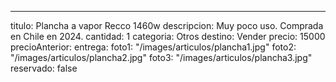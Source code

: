 ---
titulo: Plancha a vapor Recco 1460w
descripcion: Muy poco uso. Comprada en Chile en 2024.
cantidad: 1
categoria: Otros
destino: Vender
precio: 15000
precioAnterior: 
entrega: 
foto1: "/images/articulos/plancha1.jpg"
foto2: "/images/articulos/plancha2.jpg"
foto3: "/images/articulos/plancha3.jpg"
reservado: false
